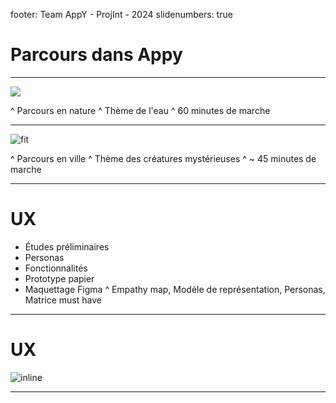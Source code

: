 footer: Team AppY - ProjInt - 2024
slidenumbers: true
# Parcours dans Appy

---

![](../img/Présentation/Parcours_nature.png)

^ Parcours en nature
^ Thème de l'eau
^ 60 minutes de marche

---

![fit](../img/Présentation/Parcours_ville.png)

^ Parcours en ville
^ Thème des créatures mystérieuses
^ ~ 45 minutes de marche

---
# UX

- Études préliminaires
- Personas
- Fonctionnalités
- Prototype papier
- Maquettage Figma
^ Empathy map, Modèle de représentation, Personas, Matrice must have
---
# UX

![inline](https://cdn.discordapp.com/attachments/1220740796916170793/1227252783334555719/20240409_154402.jpg?ex=6627bb38&is=66154638&hm=e24b6225aa042104f664671ae33816e2494468fe85d45dc09781d4defcd4c584&)

---

